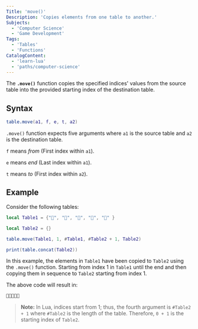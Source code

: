 ```yaml
---
Title: 'move()'
Description: 'Copies elements from one table to another.'
Subjects:
  - 'Computer Science'
  - 'Game Development'
Tags:
  - 'Tables'
  - 'Functions'
CatalogContent:
  - 'learn-lua'
  - 'paths/computer-science'
---
```


The **`.move()`** function copies the specified indices' values from the source table into the provided starting index of the destination table.

## Syntax

```lua
table.move(a1, f, e, t, a2)
```

`.move()` function expects five arguments where `a1` is the source table and `a2` is the destination table.

`f` means _from_ (First index within `a1`).

`e` means _end_ (Last index within `a1`).

`t` means _to_ (First index within `a2`).

## Example

Consider the following tables:

```lua
local Table1 = {"🍎", "🍌", "🍇", "🍓", "🍉" }

local Table2 = {}

table.move(Table1, 1, #Table1, #Table2 + 1, Table2)

print(table.concat(Table2))
```

In this example, the elements in `Table1` have been copied to `Table2` using the `.move()` function. Starting from index 1 in `Table1` until the end and then copying them in sequence to `Table2` starting from index 1.

The above code will result in:

```lua
🍎🍌🍇🍓🍉
```

> **Note:** In Lua, indices start from 1; thus, the fourth argument is `#Table2 + 1` where `#Table2` is the length of the table. Therefore, `0 + 1` is the starting index of `Table2`.
